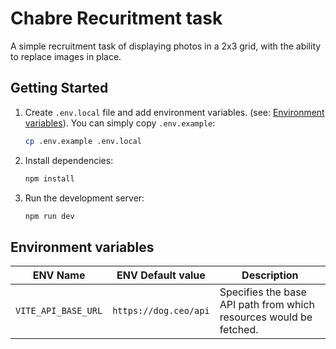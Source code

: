 # Chabre Recuritment task

A simple recruitment task of displaying photos in a 2x3 grid, with the ability to replace images in place.

## Getting Started

1. Create `.env.local` file and add environment variables. (see: [Environment variables]('#environment-variables')). You can simply copy `.env.example`:

    ```bash
    cp .env.example .env.local
    ```

2. Install dependencies:

   ```bash
   npm install
   ```

3. Run the development server:

   ```bash
   npm run dev
   ```

## Environment variables

| ENV Name                  | ENV Default value | Description                                                                                                                                                                                                                                                                                            |
| ------------------------- | ---------------------------- | ------------------------------------------------------------------------------------------------------------------------------------------------------------------------------------------------------------------------------------------------------------------------------------------------------ |
| `VITE_API_BASE_URL`             | `https://dog.ceo/api` | Specifies the base API path from which resources would be fetched.                                                        |